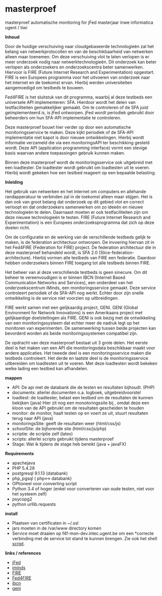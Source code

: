 masterproef
===========

masterproef automatische monitoring for jFed
masterjaar inwe informatica ugent / tiwi


**Inhoud**

Door de huidige verschuiving naar cloudgebaseerde technologieën zal het belang van netwerkprotocollen en van de beschikbaarheid van netwerken alleen maar toenemen. Om deze verschuiving vlot te laten verlopen is er meer onderzoek nodig naar netwerktechnologieën. Dit onderzoek kan beter verlopen als onderzoekers en onderzoekscentra beter samenwerken. Hiervoor is FIRE (Future Internet Research and Experimentation) opgestart. FIRE is een Europees programma voor het uitvoeren van onderzoek naar het internet en de toekomst ervan. Hierbij werden universiteiten aangemoedigd om testbeds te bouwen. 

Fed4FIRE is het sluitstuk van dit programma, waarbij al deze testbeds een universele API implementeren: SFA. Hierdoor wordt het delen van testfaciliteiten gemakkelijker gemaakt. Om te controleren of de SFA juist geïmplementeerd is, is jFed ontworpen. jFed wordt periodiek gebruikt door beheerders om hun SFA-API implementatie te controleren. 

Deze masterproef bouwt hier verder op door een automatische monitoringsservice te maken. Deze kijkt periodiek of de SFA-API implementatie niet kapot is door nieuwe ontwikkelingen. Hierbij wordt informatie verzameld die via een monitoringsAPI ter beschikking gesteld wordt. Deze API (application programming interface) vormt een stevige basis waarvan andere toepassingen gebruik kunnen maken. 

Binnen deze masterproef wordt de monitoringsservice ook uitgebreid met een loadtester. De loadtester wordt gebruikt om loadtesten uit te voeren. Hierbij wordt gekeken hoe een testbed reageert op een bepaalde belasting.

**Inleiding**

Het gebruik van netwerken en het internet om computers en allehande randapperatuur te verbinden zal in de toekomst alleen maar stijgen. Het is dan ook van groot belang dat onderzoek op dit gebied vlot en correct verloopt en dat onderzoekers samenwerken om zo ideeën en nieuwe technologieën te delen. Daarnaast moeten er ook testfaciliteiten zijn om deze nieuwe technologieën te testen. FIRE (Future Internet Research and Experimentation) is een Europees onderzoeksprogramma dat zich op deze doelen richt. 

Om de configuratie en de werking van de verschillende testbeds gelijk te maken, is de federation architectuur ontworpen. De invoering hiervan zit in het Fed4FIRE (Federation for FIRE) project. De federation architectuur die in deze masterproef behandeld wordt, is SFA 2.0 (Slice-federation-architecture). Hierbij vormen alle testbeds van FIRE een federatie. Daardoor hebben onderzoekers binnen FIRE toegang tot alle testbeds binnen FIRE. 

Het beheer van al deze verschillende testbeds is geen sinecure. Om dit beheer te vereenvoudigen is er binnen IBCN (Internet Based Communication Networks and Services), een onderdeel van het onderzoekscentrum iMinds, een monitoringsservice gemaakt. Deze service controleert periodiek of de SFA-API nog werkt. Echter door zijn snelle ontwikkeling is de service niet voorzien op uitbreidingen. 

FIRE werkt samen met een gelijkaardig project, GENI. GENI (Global Environment for Network Innovations) is een Amerikaans project met gelijkaardige doelstellingen als FIRE. GENI is ook bezig met de ontwikkeling van een monitoringssysteem dat echter meer de nadruk legt op het monitoren van experimenten. De samenwerking tussen beide projecten kan bevorderd worden als beide monitoringssystemen compatibel zijn. 

De opdracht van deze masterproef bestaat uit 3 grote delen. Het eerste deel is het maken van een API die monitoringsdata beschikbaar maakt voor andere applicaties. Het tweede deel is een monitoringsservice maken die testbeds controleert. Het derde en laatste deel is de monitoringsservice uitbereiden om loadtesten uit te voeren. Met deze loadtesten wordt bekeken welke lading een testbed kan afhandelen.

**mappen**
* API: De api met de databank die de testen en resultaten bijhoudt. (PHP)
* documents: allerlei documenten o.a. logboek, uitgebreidvoorstel
* loadtest: de loadtester, belast een testbed om de resultaten de kunnen bekijken (java)
Hier zit nog een monotoringssite bij , omdat deze een kloon van de API gebruikt om de resultaten gescheiden te houden
* monitor: de monitor, haalt testen op en voert ze uit, stuurt resultaten terug naar API (java)
* monitoringsSite: geeft de resultaten weer (html/css/js)
* schoolSite: de bijhorende site (html/css/js/php)
* scriptie: de scriptie zelf (latex)
* scripts: allerlei scripts gebruikt tijdens masterproef
* Stage: Wat ik tijdens de stage heb bereikt (java + javaFX)

**Requirements**
* apachejava
* PHP 5.4.28
* postgresql 9.1.13 (databank)
* php_pgsql ( php<-> databank)
* OPtioneel voor converting script
* Python 3.4 of hoger (enkel voor converteren van oude testen, niet voor het systeem zelf)
* psycopg2
* python urllib.requests

**install**
* Plaatsen van certificaten in ~/.ssl
* jars moeten in de /var/www directory komen
* Service moet draaien op f4f-mon-dev.intec.ugent.be om een
*correcte verbinding met de service tot stand te kunnen brengen.
Zie ook het shell [script](scripts/deploy.sh).

**links / references**
* [jFed](http://jfed.iminds.be/)
* [iminds](http://www.iminds.be/)
* [FIRE](http://www.ict-fire.eu/home.html)
* [Fed4FIRE](http://www.fed4fire.eu/home.html)
* [ibcn](http://www.ibcn.intec.ugent.be/)
* [geni](https://www.geni.net/?page_id=2)
